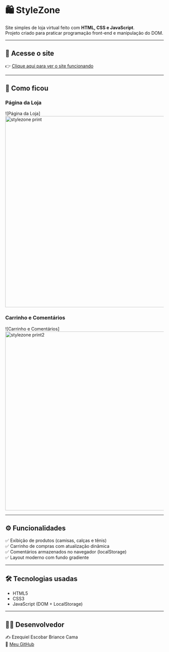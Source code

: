 # 🛍️ StyleZone

Site simples de loja virtual feito com **HTML, CSS e JavaScript**.  
Projeto criado para praticar programação front-end e manipulação do DOM.

---

## 🚀 Acesse o site
👉 [Clique aqui para ver o site funcionando](https://ezequielecamargo.github.io/stylezone/)

---

## 📸 Como ficou

### Página da Loja
![Página da Loja]<img width="1347" height="608" alt="stylezone print" src="https://github.com/user-attachments/assets/e77585c5-0796-4cde-b9d5-a2f1a80ea132" />


### Carrinho e Comentários
![Carrinho e Comentários]<img width="1339" height="569" alt="stylezone print2" src="https://github.com/user-attachments/assets/ff9eb45b-7b3a-41bc-ab76-95f89256b26b" />


---

## ⚙️ Funcionalidades

✅ Exibição de produtos (camisas, calças e tênis)  
✅ Carrinho de compras com atualização dinâmica  
✅ Comentários armazenados no navegador (localStorage)  
✅ Layout moderno com fundo gradiente  

---

## 🛠️ Tecnologias usadas

- HTML5  
- CSS3  
- JavaScript (DOM + LocalStorage)  

---

## 👨‍💻 Desenvolvedor

✍️ Ezequiel Escobar Briance Cama  
📌 [Meu GitHub](https://github.com/ezequielecamargo)



